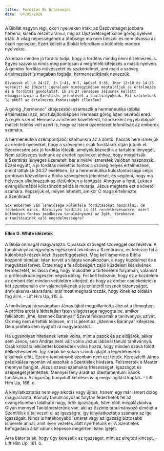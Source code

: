 ```yaml
---
title:  Fordítás És Értelmezés
date:  04/05/2020
---
```


A Bibliát nagyon régi, ókori nyelveken írták: az Ószövetséget jobbára héberül, kisebb részét arámul, míg az Újszövetséget koiné görög nyelven írták. A világ népességének a többsége ma nem beszéli és nem olvassa az ókori nyelveket. Ezért kellett a Bibliát lefordítani a különféle modern nyelvekre.

Azonban minden jó fordító tudja, hogy a fordítás mindig némi értelmezés is. Egyes szavakra nincs meg pontosan a megfelelő kifejezés a másik nyelven. A gondos fordítás művészetét és szakértelmét, ami majd a szöveg értelmezését is magában foglalja, hermeneutikának nevezzük.

`Olvassuk el Lk 24:27, Jn 1:41, 9:7, ApCsel 9:36, 1Kor 12:10 és 14:26 verseit! Az idézett igehelyek mindegyikében megtaláljuk az értelmezés és a fordítás gondolatát. Lk 24:27 versében Jézusnak kellett elmagyaráznia a Szentírás jelentését a tanítványoknak. Mit szűrhetünk le ebből az értelmezés fontosságát illetően?`

A görög „hermeneo” kifejezésből származik a hermeneutika (bibliai értelmezés) szó, ami tulajdonképpen Hermész görög isten nevéből ered. A regék szerint Hermész az istenek követeként, hírnökeként egyéb dolgok mellett felelős volt azért is, hogy az isteni üzeneteket lefordítsák az emberek számára.

A hermeneutika szempontjából számunkra az a döntő, hacsak nem ismerjük az eredeti nyelveket, hogy a szöveghez csak fordítások útján jutunk el. Szerencsére sok jó fordítás létezik, amelyek közvetítik a tartalom lényegét. Nem szükséges tudnunk az eredeti nyelveket ahhoz, hogy megértsük a Szentírás lényeges üzeneteit, bár a nyelvi ismeretek valóban hasznosak. Ezzel együtt, a jó fordítás mellett is fontos a szöveg helyes értelmezése, amint láttuk Lk 24:27 esetében. Ez a hermeneutika kulcsfontosságú célja: pontosan közvetíteni a Biblia szövegének jelentését, és segíteni, hogy ma helyesen alkalmazzuk az életünkben a tanítását. Ahogyan a fenti, Lukács evangéliumából kölcsönzött példa is mutatja, Jézus megtette ezt a követői számára. Képzeljük el, milyen lehetett, amikor Ő maga értelmezte a Szentírást!

`Sok embernek van lehetősége különféle fordításokat használni, de többeknek nincs. Bármilyen fordítás is áll rendelkezésünkre, miért különösen fontos imádkozva tanulmányozni az Igét, törekedve a tanításainak való engedelmességre?`

---

#### Ellen G. White idézetek

A Biblia önmagát magyarázza. Olvassuk szöveget szöveggel összevetve. A tanulmányozó egységes egészként tekintsen a Szentírásra, és fedezze fel a különböző részek közti összefüggéseket. Meg kell ismernie a Biblia központi témáját: Isten tervét a világra vonatkozóan, a nagy küzdelmet és a megváltási tervet. Értse meg a felsőbbségért zajló küzdelem két elvének természetét, és lássa meg, hogy működtek a történelem folyamán, valamint a próféciákban egészen végső időkig. Fel kell fedeznie, hogy ez a küzdelem az emberi élet minden vetületére kiterjed, és hogy az ember cselekedetei e két szembenálló elv valamelyikének a jelenlétéről tesznek bizonyságot, amik akarva-akaratlanul már most meghatározzák, hogy kinek az oldalán fog állni. - Lift Him Up, 115. o.

A tanítványai társaságában János újból megpillantotta Jézust a tömegben. A próféta arcát a láthatatlan Isten világossága ragyogta be, amikor felkiáltott: „Íme, Istennek Báránya!” Szavai felkavarták a tanítványok szívét. Ők még nem értették teljesen, mit is jelent az „Istennek Báránya” kifejezés. De a próféta sem nyújtott rá magyarázatot...

Ha ugyanolyan hitetlenek lettek volna, mint a papok és az elöljárók, akkor sem János, sem András nem vált volna Jézus lábánál tanuló tanítvánnyá. Csak kritizáló lelkülettel közeledtek volna hozzá, hogy minden szava fölött ítélkezhessenek. Így zárják be sokan szívük ajtaját a legértékesebb alkalmak előtt. Ezek a tanítványok azonban nem ezt tették. Keresztelő János prédikálása nyomán válaszoltak a Szentlélek hívására. Felismerték a Mester mennyei hangját. Jézus szavai számukra frissességet, igazságot és szépséget jelentettek. Mennyei fény áradt az ótestamentumi írások tanításaira. Az igazság bonyolult kérdései is új megvilágítást kaptak. - Lift Him Up, 168. o.

A kinyilatkoztatás nem egy alkotás vagy újítás, hanem egy már ismert dolog magyarázata. Komoly tanulmányozás folytán fedezhetők fel az evangéliumban található nagy, örök igazságok, Isten előtt megalázkodva. Olyan mennyei Tanítómesterünk van, aki az őszinte tanulmányozó elméjét a Szentlélek által vezeti el az igazságra, így kinyilatkoztatja számára az Ige igazságait. Nincs is hatékonyabb ismeret vagy az igazság biztosabb ismerete annál, amit ilyen vezetés alatt nyerhetünk el. A Szentlélek befogadása által válunk képessé megérteni Isten Igéjét.

Arra bátorítalak, hogy úgy keressük az igazságot, mint az elrejtett kincset. - Lift Him Up, 181. o.

